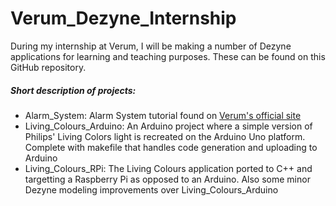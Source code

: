 # Verum_Dezyne_Internship
During my internship at Verum, I will be making a number of Dezyne applications for learning and teaching purposes. 
These can be found on this GitHub repository.

##### Short description of projects:
- Alarm_System: Alarm System tutorial found on [Verum's official site](http://www.verum.com/wp-content/uploads/2016/12/Dezyne_Introductory-Tutorial.pdf)
- Living_Colours_Arduino: An Arduino project where a simple version of Philips' Living Colors light is recreated on the Arduino Uno platform. Complete with makefile that handles code generation and uploading to Arduino
- Living_Colours_RPi: The Living Colours application ported to C++ and targetting a Raspberry Pi as opposed to an Arduino. Also some minor Dezyne modeling improvements over Living_Colours_Arduino
